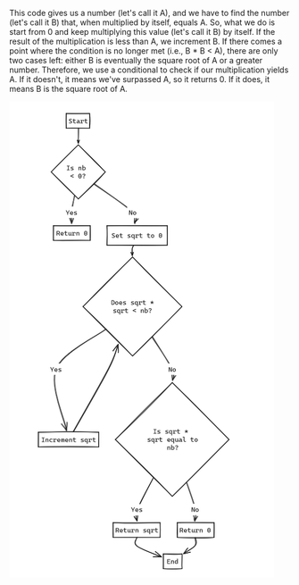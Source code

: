This code gives us a number (let's call it A), and we have to find the number (let's call it B) that, when multiplied by itself, equals A. So, what we do is start from 0 and keep multiplying this value (let's call it B) by itself. If the result of the multiplication is less than A, we increment B. If there comes a point where the condition is no longer met (i.e., B * B < A), there are only two cases left: either B is eventually the square root of A or a greater number. Therefore, we use a conditional to check if our multiplication yields A. If it doesn't, it means we've surpassed A, so it returns 0. If it does, it means B is the square root of A.

![ft_sqrt.c](sqrt.png)
